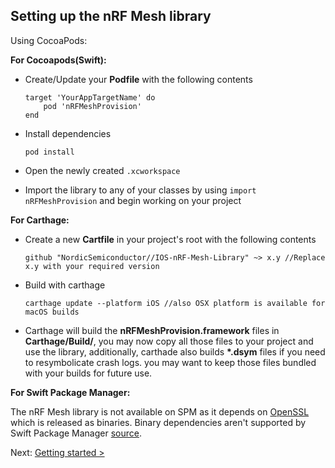 ## Setting up the nRF Mesh library

Using CocoaPods:

**For Cocoapods(Swift):**

- Create/Update your **Podfile** with the following contents

    ```
    target 'YourAppTargetName' do
        pod 'nRFMeshProvision'
    end
    ```

- Install dependencies

    ```
    pod install
    ```

- Open the newly created `.xcworkspace`

- Import the library to any of your classes by using `import nRFMeshProvision` and begin working on your project


**For Carthage:**

- Create a new **Cartfile** in your project's root with the following contents

    ```
    github "NordicSemiconductor//IOS-nRF-Mesh-Library" ~> x.y //Replace x.y with your required version
    ```

- Build with carthage

    ```
    carthage update --platform iOS //also OSX platform is available for macOS builds
    ```

- Carthage will build the **nRFMeshProvision.framework** files in **Carthage/Build/**, 
you may now copy all those files to your project and use the library, additionally, carthade also builds **\*.dsym** files 
if you need to resymbolicate crash logs. you may want to keep those files bundled with your builds for future use.

**For Swift Package Manager:**

The nRF Mesh library is not available on SPM as it depends on [OpenSSL](https://github.com/krzyzanowskim/OpenSSL) which is released as binaries. Binary dependencies aren't supported by Swift Package Manager [source](https://developer.apple.com/documentation/xcode/creating_a_swift_package_with_xcode).

Next: [Getting started >](GETTING_STARTED.md)